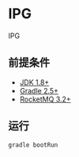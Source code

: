 # IPG
IPG

## 前提条件
- [JDK 1.8+](http://www.oracle.com/technetwork/java/javase/downloads/index.html)
- [Gradle 2.5+](http://gradle.org/gradle-download/)
- [RocketMQ 3.2+](https://github.com/alibaba/RocketMQ/releases)

## 运行
```SHELL
gradle bootRun
```